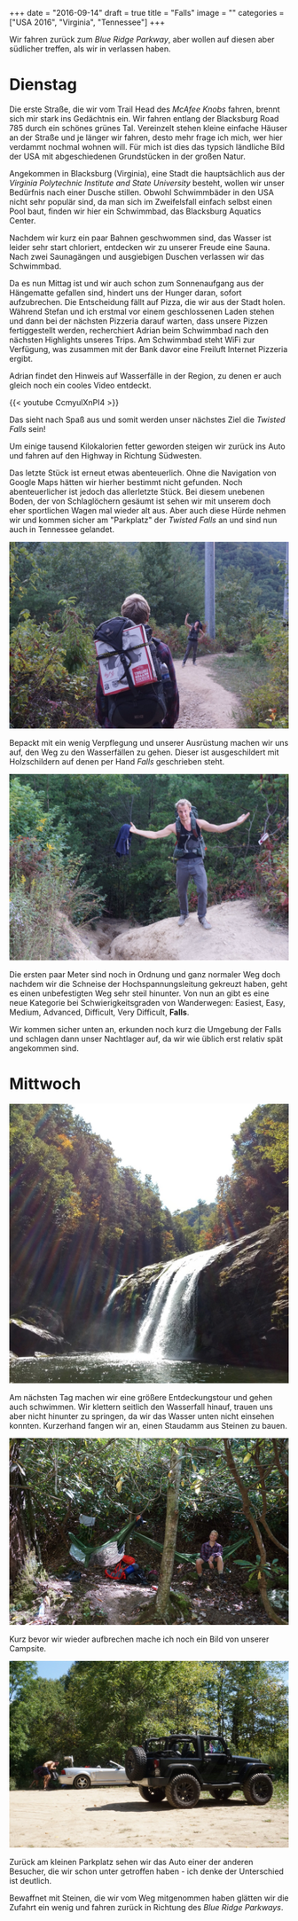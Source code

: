 +++
date = "2016-09-14"
draft = true
title = "Falls"
image = ""
categories = ["USA 2016", "Virginia", "Tennessee"]
+++

Wir fahren zurück zum *Blue Ridge Parkway*, aber wollen auf diesen
aber südlicher treffen, als wir in verlassen haben.

# Dienstag

Die erste Straße, die wir vom Trail Head des *McAfee Knobs* fahren,
brennt sich mir stark ins Gedächtnis ein.
Wir fahren entlang der Blacksburg Road 785 durch ein schönes grünes Tal.
Vereinzelt stehen kleine einfache Häuser an der Straße und je länger
wir fahren, desto mehr frage ich mich, wer hier verdammt nochmal wohnen will.
Für mich ist dies das typsich ländliche Bild der USA mit abgeschiedenen
Grundstücken in der großen Natur.

Angekommen in Blacksburg (Virginia), eine Stadt die hauptsächlich aus der
*Virginia Polytechnic Institute and State University* besteht,
wollen wir unser Bedürfnis nach einer Dusche stillen.
Obwohl Schwimmbäder in den USA nicht sehr populär sind,
da man sich im Zweifelsfall einfach selbst einen Pool baut,
finden wir hier ein Schwimmbad, das Blacksburg Aquatics Center.

Nachdem wir kurz ein paar Bahnen geschwommen sind, das Wasser
ist leider sehr start chloriert, entdecken wir zu unserer
Freude eine Sauna.
Nach zwei Saunagängen und ausgiebigen Duschen verlassen wir das Schwimmbad.

Da es nun Mittag ist und wir auch schon zum Sonnenaufgang aus der
Hängematte gefallen sind, hindert uns der Hunger daran, sofort aufzubrechen.
Die Entscheidung fällt auf Pizza, die wir aus der Stadt holen.
Während Stefan und ich erstmal vor einem geschlossenen Laden stehen
und dann bei der nächsten Pizzeria darauf warten, dass unsere Pizzen
fertiggestellt werden,
recherchiert Adrian beim Schwimmbad nach den nächsten Highlights unseres Trips.
Am Schwimmbad steht WiFi zur Verfügung, was zusammen mit der Bank davor
eine Freiluft Internet Pizzeria ergibt.

Adrian findet den Hinweis auf Wasserfälle in der Region, zu denen er auch
gleich noch ein cooles Video entdeckt.

{{< youtube CcmyulXnPI4 >}}

Das sieht nach Spaß aus
und somit werden unser nächstes Ziel die *Twisted Falls* sein!

Um einige tausend Kilokalorien fetter geworden steigen wir zurück ins
Auto und fahren auf den Highway in Richtung Südwesten.

Das letzte Stück ist erneut etwas abenteuerlich. Ohne die Navigation von
Google Maps hätten wir hierher bestimmt nicht gefunden.
Noch abenteuerlicher ist jedoch das allerletzte Stück.
Bei diesem unebenen Boden, der von Schlaglöchern gesäumt ist sehen wir
mit unserem doch eher sportlichen Wagen mal wieder alt aus.
Aber auch diese Hürde nehmen wir und kommen sicher am "Parkplatz"
der *Twisted Falls* an und sind nun auch in Tennessee gelandet.

![Verpflegung Pizza](/images/2016-09-13_Verpflegung-Pizza.jpg)

Bepackt mit ein wenig Verpflegung und unserer Ausrüstung machen wir uns
auf, den Weg zu den Wasserfällen zu gehen.
Dieser ist ausgeschildert mit Holzschildern auf denen per Hand *Falls*
geschrieben steht.

![Difficulty Falls](/images/2016-09-13_Difficulty-Falls.jpg)

Die ersten paar Meter sind noch in Ordnung und ganz normaler Weg doch
nachdem wir die Schneise der Hochspannungsleitung gekreuzt haben,
geht es einen unbefestigten Weg sehr steil hinunter.
Von nun an gibt es eine neue Kategorie bei Schwierigkeitsgraden von Wanderwegen:
Easiest, Easy, Medium, Advanced, Difficult, Very Difficult, **Falls**.

Wir kommen sicher unten an, erkunden noch kurz die Umgebung der Falls und
schlagen dann unser Nachtlager auf, da wir wie üblich erst relativ spät
angekommen sind.

# Mittwoch

![Falls](/images/2016-09-14_Falls.jpg)

Am nächsten Tag machen wir eine größere Entdeckungstour und gehen auch schwimmen.
Wir klettern seitlich den Wasserfall hinauf, trauen uns aber nicht hinunter
zu springen, da wir das Wasser unten nicht einsehen konnten.
Kurzerhand fangen wir an, einen Staudamm aus Steinen zu bauen.

![Campsite](/images/2016-09-14_Campsite.jpg)

Kurz bevor wir wieder aufbrechen mache ich noch ein Bild von unserer
Campsite.

![Convertible vs Jeep](/images/2016-09-14_Convertible-Vs-Jeep.jpg)

Zurück am kleinen Parkplatz sehen wir das Auto einer der anderen
Besucher, die wir schon unter getroffen haben -
ich denke der Unterschied ist deutlich.

Bewaffnet mit Steinen, die wir vom Weg mitgenommen haben glätten wir die
Zufahrt ein wenig und fahren zurück in Richtung des *Blue Ridge Parkways*.
